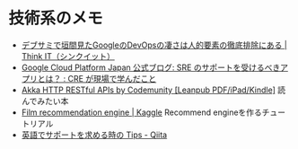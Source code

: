 # 技術系のメモ

* [デブサミで垣間見たGoogleのDevOpsの凄さは人的要素の徹底排除にある | Think IT（シンクイット）](https://thinkit.co.jp/article/11513)
* [Google Cloud Platform Japan 公式ブログ: SRE のサポートを受けるべきアプリとは？ : CRE が現場で学んだこと](https://cloudplatform-jp.googleblog.com/2017/07/why-should-your-app-get-SRE-support-CRE-life-lessons.html?utm_content=bufferdca30&utm_medium=social&utm_source=twitter.com&utm_campaign=buffer)
* [Akka HTTP RESTful APIs by Codemunity [Leanpub PDF/iPad/Kindle]](https://leanpub.com/akka-http-rest-apis/?utm_content=buffer70f0c&utm_medium=social&utm_source=twitter.com&utm_campaign=buffer) 読んでみたい本
* [Film recommendation engine | Kaggle](https://www.kaggle.com/fabiendaniel/film-recommendation-engine/notebook) Recommend engineを作るチュートリアル
* [英語でサポートを求める時の Tips - Qiita](http://qiita.com/ninuyama/items/a7f5b380909500adc2a8)
